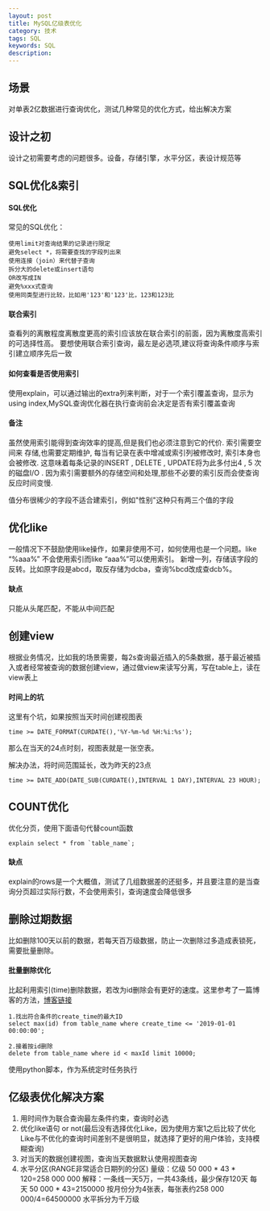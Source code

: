 ```yaml
---
layout: post
title: MySQL亿级表优化
category: 技术
tags: SQL
keywords: SQL
description: 
---
```

## 场景

对单表2亿数据进行查询优化，测试几种常见的优化方式，给出解决方案

## 设计之初
设计之初需要考虑的问题很多。设备，存储引擎，水平分区，表设计规范等


## SQL优化&索引

#### SQL优化

常见的SQL优化：

    使用limit对查询结果的记录进行限定
    避免select *，将需要查找的字段列出来
    使用连接（join）来代替子查询
    拆分大的delete或insert语句
    OR改写成IN
    避免%xxx式查询
    使用同类型进行比较，比如用'123'和'123'比，123和123比

#### 联合索引

查看列的离散程度离散度更高的索引应该放在联合索引的前面，因为离散度高索引的可选择性高。
要想使用联合索引查询，最左是必选项,建议将查询条件顺序与索引建立顺序先后一致

#### 如何查看是否使用索引
使用explain，可以通过输出的extra列来判断，对于一个索引覆盖查询，显示为using index,MySQL查询优化器在执行查询前会决定是否有索引覆盖查询

#### 备注

虽然使用索引能得到查询效率的提高,但是我们也必须注意到它的代价. 索引需要空间来 存储,也需要定期维护, 每当有记录在表中增减或索引列被修改时, 索引本身也会被修改. 这意味着每条记录的INSERT , DELETE , UPDATE将为此多付出4 , 5 次的磁盘I/O . 因为索引需要额外的存储空间和处理,那些不必要的索引反而会使查询反应时间变慢.

值分布很稀少的字段不适合建索引，例如"性别"这种只有两三个值的字段

## 优化like

一般情况下不鼓励使用like操作，如果非使用不可，如何使用也是一个问题。like “%aaa%” 不会使用索引而like “aaa%”可以使用索引。 新增一列，存储该字段的反转。比如原字段是abcd，取反存储为dcba，查询%bcd改成查dcb%。

#### 缺点

只能从头尾匹配，不能从中间匹配

## 创建view

根据业务情况，比如我的场景需要，每2s查询最近插入的5条数据，基于最近被插入或者经常被查询的数据创建view，通过做view来读写分离，写在table上，读在view表上

#### 时间上的坑

这里有个坑，如果按照当天时间创建视图表
    
    time >= DATE_FORMAT(CURDATE(),'%Y-%m-%d %H:%i:%s');

那么在当天的24点时刻，视图表就是一张空表。

解决办法，将时间范围延长，改为昨天的23点

    time >= DATE_ADD(DATE_SUB(CURDATE(),INTERVAL 1 DAY),INTERVAL 23 HOUR);


## COUNT优化
优化分页，使用下面语句代替count函数

    explain select * from `table_name`;
    
    
#### 缺点

explain的rows是一个大概值，测试了几组数据差的还挺多，并且要注意的是当查询分页超过实际行数，不会使用索引，查询速度会降低很多

## 删除过期数据

比如删除100天以前的数据，若每天百万级数据，防止一次删除过多造成表锁死，需要批量删除。

#### 批量删除优化

比起利用索引(time)删除数据，若改为id删除会有更好的速度。这里参考了一篇博客的方法，[博客链接](https://www.cnblogs.com/luckygxf/p/7128788.html)

    1.找出符合条件的create_time的最大ID
    select max(id) from table_name where create_time <= '2019-01-01 00:00:00';
    
    2.接着按id删除
    delete from table_name where id < maxId limit 10000;

使用python脚本，作为系统定时任务执行

## 亿级表优化解决方案

1. 用时间作为联合查询最左条件约束，查询时必选
2. 优化like语句 or not(最后没有选择优化Like，因为使用方案1之后比较了优化Like与不优化的查询时间差别不是很明显，就选择了更好的用户体验，支持模糊查询)
3. 对当天的数据创建视图，查询当天数据默认使用视图查询
4. 水平分区(RANGE非常适合日期列的分区)
量级：亿级 50 000 * 43 * 120=258 000 000
解释：一条线一天5万，一共43条线，最少保存120天
每天 50 000 * 43=2150000
按月份分为4张表，每张表约258 000 000/4=64500000  水平拆分为千万级
